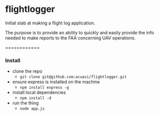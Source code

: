 flightlogger
============

Initial stab at making a flight log application.

The purpose is to provide an ability to quickly and easily provide the info needed to make reports to the FAA concerning UAV operations.

============
### Install

- clone the repo
  - ```git clone git@github.com:acuasi/flightlogger.git```
- ensure express is installed on the machine
  - ```npm install express -g```
- install local dependencies
  - ```npm install -d```
- run the thing
  - ```node app.js```
